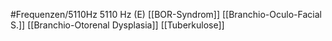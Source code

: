 #Frequenzen/5110Hz
5110 Hz (E)
[[BOR-Syndrom]]
[[Branchio-Oculo-Facial S.]]
[[Branchio-Otorenal Dysplasia]]
[[Tuberkulose]]